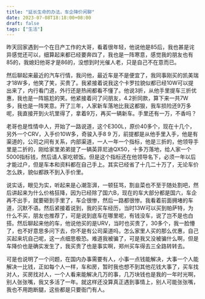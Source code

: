 ```yaml
---
title: "延长生命的办法，车企降价闲聊"
date: 2023-07-08T18:18:00+08:00
draft: false
tags: ["生活"]
---
```


昨天回家遇到一个在日产工作的大哥，看着很年轻，他说他是85后，我也甚是诧异感觉还可以，细算起来都已经要奔四了，我也是一阵寒意，感觉我的朋友也有85的，我媳妇他哥才是86的，没想到时光催人老，只是自己不在意而已。

然后聊起来最近的汽车行情，我问他，最近车是不是便宜了，我同事刚买的凯美瑞才18W多，他笑了笑，买贵了。我紧接着说我这个卡罗拉貌似都已经10W可以提出来了，内行看门道，外行还是热闹都看不懂了。他说3折，从他手里提车三折优惠，我也是一阵尴尬的笑。他紧接着问了问朋友，4.2折同款，算下来一共7W多，我也是一阵笑意。开了三年，人家新车落地比我这都狠，我车损险还9万多呢，我直接开到火坑里得了，拿着9万，再买一辆新车。手里还有一万，不香吗？

老哥也是性情中人，开始了一路说道，这个E300L，原价40多个，现在十几个，另外一个CRV，入手价10W多，奇骏入手8 9 万，前提都是从他手里入手，他是有渠道的，公司之间有关系，内部渠道，一人一年一个指标，他是三折的，他领导手里是二折的，刚给家里弟弟提了一辆英菲尼迪QX50，十多万落地，给人家一个5000指标钱，然后请人家吃顿饭。但是这个指标还在他领导名下，必须一年以后才能过户，但是车本和资料都在自己手上。其实已经省了十几二十万了，无论车价怎么跌，貌似都跌不到入手价里。

说实话，眼见为实，听起来是心潮澎湃，一顿狂骂，割韭菜也不至于随处割吧，然后讲起来为什么价格狂降，因为已经除了国六B，现在的车大部分都是国六，车企再不出手，就要砸到手里了，车企很惨，然后一路都很惨。我看着前面拥堵的车道，沉默不语。然后紧接着说到，我的买车经历，当时13W可以买到帕萨特，为什么不买，朋友也推荐了，可是说到底车在哪里呢，有钱没车，说了岂不是也白搭。然后聊起来他的车，他说他买的是URV，当时也买贵了，30多个，我一脸懵了，也不好意思多问下去，你不是有公司渠道吗，怎么家里人买的那么优惠，自己买起来坑自己呢，这一点细思极恐。难道我被骗了，可是我又没被骗什么啊，但是车降价也是确实发生了，我买贵了也是事实啊，郑州买车得去三全路转转去。

可是也说明了一个问题，在国内办事需要有人，小事一点钱能解决，大事一个人能解决一比钱，正如每个人一样，车和房，暂时我也想不到其他花钱大事了，买车找对人，买房找对人，一个人看来能解决几万的事，几万块钱也是我的一年时光啊，别人张张嘴，我又多活了一年。就这样还没算真正遇到事情上，别人可能张张嘴，我也不用跑断腿，这些都是只要衙门有人。
